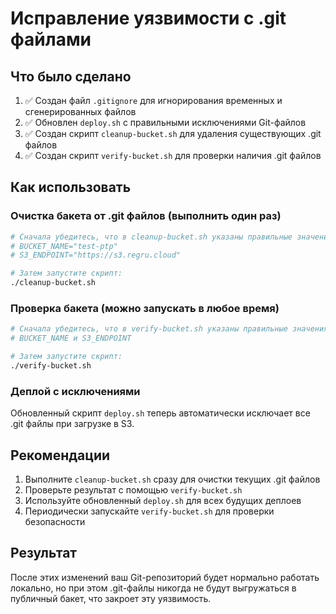 # Исправление уязвимости с .git файлами

## Что было сделано

1. ✅ Создан файл `.gitignore` для игнорирования временных и сгенерированных файлов
2. ✅ Обновлен `deploy.sh` с правильными исключениями Git-файлов
3. ✅ Создан скрипт `cleanup-bucket.sh` для удаления существующих .git файлов
4. ✅ Создан скрипт `verify-bucket.sh` для проверки наличия .git файлов

## Как использовать

### Очистка бакета от .git файлов (выполнить один раз)

```bash
# Сначала убедитесь, что в cleanup-bucket.sh указаны правильные значения:
# BUCKET_NAME="test-ptp"  
# S3_ENDPOINT="https://s3.regru.cloud"

# Затем запустите скрипт:
./cleanup-bucket.sh
```

### Проверка бакета (можно запускать в любое время)

```bash
# Сначала убедитесь, что в verify-bucket.sh указаны правильные значения 
# BUCKET_NAME и S3_ENDPOINT

# Затем запустите скрипт:
./verify-bucket.sh
```

### Деплой с исключениями

Обновленный скрипт `deploy.sh` теперь автоматически исключает все .git файлы при загрузке в S3.

## Рекомендации

1. Выполните `cleanup-bucket.sh` сразу для очистки текущих .git файлов
2. Проверьте результат с помощью `verify-bucket.sh`
3. Используйте обновленный `deploy.sh` для всех будущих деплоев
4. Периодически запускайте `verify-bucket.sh` для проверки безопасности

## Результат

После этих изменений ваш Git-репозиторий будет нормально работать локально, но при этом .git-файлы никогда не будут выгружаться в публичный бакет, что закроет эту уязвимость.
